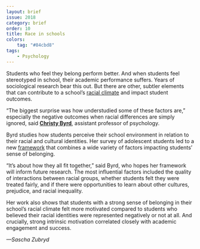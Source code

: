 ```yaml
---
layout: brief
issue: 2018
category: brief
order: 10
title: Race in schools
colors:
    tag: "#84cbd8"
tags:
    - Psychology
---
```

Students who feel they belong perform better. And when students feel stereotyped in school, their academic performance suffers. Years of sociological research bear this out. But there are other, subtler elements that can contribute to a school’s [racial climate](https://byrdlab.sites.ucsc.edu/) and impact student outcomes.

“The biggest surprise was how understudied some of these factors are,” especially the negative outcomes when racial differences are simply ignored, said [**Christy Byrd**](https://psychology.ucsc.edu/faculty/singleton.php?&singleton=true&cruz_id=cmbyrd), assistant professor of psychology.

Byrd studies how students perceive their school environment in relation to their racial and cultural identities. Her survey of adolescent students led to a new [framework](http://onlinelibrary.wiley.com/doi/10.1111/bjep.12179/full) that combines a wide variety of factors impacting students’ sense of belonging.

“It’s about how they all fit together,” said Byrd, who hopes her framework will inform future research. The most influential factors included the quality of interactions between racial groups, whether students felt they were treated fairly, and if there were opportunities to learn about other cultures, prejudice, and racial inequality.

Her work also shows that students with a strong sense of belonging in their school’s racial climate felt more motivated compared to students who believed their racial identities were represented negatively or not at all. And crucially, strong intrinsic motivation correlated closely with academic engagement and success.

*—Sascha Zubryd*
